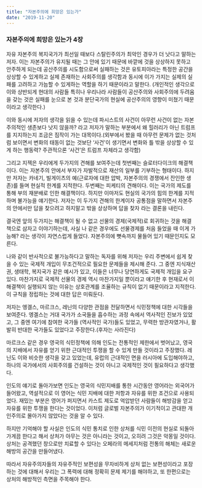 ```yaml
---
title: "자본주의에 희망은 있는가"
date: "2019-11-20"
---
```


### 자본주의에 희망은 있는가 4장

자유 자본주의 복지국가가 최선일 때보다 스탈린주의가 최악인 경우가 더 낫다고 말하는 저자. 이는 자본주의가 유지될 때는 그 안에 있기 때문에 바깥에 것을 상상하지 못하고 안주하게 되는데 공산주의를 시도함으로써 실패하는 것은 유토피아라는 특정한 공간을 상상할 수 있게하고 실제 존재하는 사회주의를 생각함과 동시에 이가 가지는 실제의 실패를 고려하고 가늠할 수 있게하는 역할을 하기 때문이라고 말한다. (개인적인 생각으로 이와 상반되게 현대의 사람들 특히나 우리나라 사람들이 공산주의와 사회주의에 두려움을 갖는 것은 실패를 눈으로 본 것과 분단국가의 현실에 공산주의의 영향이 미쳤기 때문이라고 생각한다.)

이와 동시에 저자의 생각을 읽을 수 있는데 파시스트의 사건이 아무런 사건이 없는 자본주의적인 생존보다 낫지 않을까? 라고 저자가 말하는 부분에서 왜 힐러리가 아닌 트럼프를 지지하는지 조금은 짐작이 가는 대목이다.(외부에서 봤을 때 아무런 문제가 없는 것처럼 보이면서 변화의 태동이 없는 것보단 ‘사건'이 생기면서 변화와 틀 밖을 상상할 수 있게 하는 행동력? 주관적으론 ‘사건’은 트럼프 자체라고 생각함)

그리고 지젝은 우리에게 두가지의 견해를 보여주는데 첫번째는 슬로터다이크의 해결책이다. 이는 자본주의 안에서 부자가 자발적으로 재산의 일부를 기부하는 형태이다. 하지만 저자는 카네기, 빌게이츠의 예(근로자에 대한 압박, 자본주의의 경쟁에서 잔인한 생존)를 들며 현실적 한계를 지적한다. 두번째는 피케티의 견해이다. 이는 국가의 제도를 통해 부의 재분배로 인한 해결책이다. 하지만 이마저도 현실의 국가의 힘의 한계를 지적하며 불가능을 얘기한다. 저자는 이 두가지 견해의 한계이자 공통점을 말하면서 자본주의 안에서만 답을 찾으려고 하지말고 밖을 상상하며 답을 찾자 라는 결론을 내린다.

결국엔 앞의 두가지는 해결책이 될 수 없고 선물의 경제(국제적)로 회귀하는 것을 해결책으로 삼자고 이야기하는데, 사실 나 같은 경우에도 선물경제를 처음 들었을 때 이게 가능해? 라는 생각이 자연스럽게 들었다. 자본주의에 뼛속까지 물들어 있기 때문인지도 모른다.

나와 같이 반사적으로 불가능하다고 말하는 독자를 위해 저자는 우리 주변에서 쉽게 찾을 수 있는 국제적 개입이 무조건적으로 필요한 문제들을 제시해 준다. 그 중엔 지식재산권, 생태학, 복지국가 같은 예시가 있고, 이들은 너무나 당연하게도 국제적 개입을 요구있다. 마찬가지로 국제적 선물의 경제 역시 마찬가지일 뿐이라고 얘기한 후 현재로서 이 해결책이 실행되지 않는 이유는 상호관계를 조율하는 규칙이 없기 때문이라고 지적한다. 이 규칙을 정립하는 것에 대한 답은 미뤄둔다.

저자는 엥겔스, 마르크스, 레닌의 다양한 관점을 전달하면서 식민정책에 대한 시각들을 보여준다.
엥겔스는 거대 국가가 소국들을 흡수하는 과정 속에서 역사적인 진보가 있었고, 그 중엔 여기에 참여한 국가들 (역사적인 국가)들도 있었고, 무력한 방관자였거나, 활발히 반대한 국가들도 있었다고 주장한다.(후자는 사라진다)

마르크스 같은 경우 영국의 식민정책에 의해 인도는 전통적인 제한에서 벗어났고, 영국의 지배에서 자유를 얻기 위한 근대적인 투쟁을 할 수 있게 만들 것이라고 주장했다. 레닌도 이와 비슷한 생각을 갖고 있었는데, 유럽의 근대적인 면을 러시아에 도입해야하고, 하나의 국가에서의 사회주의를 건설하는 것이 아니고 국제적인 것이 필요하다고 생각했다. 

인도의 얘기로 돌아가보면 인도는 영국의 식민지배를 통한 시간동안 영어라는 외국어가 들어왔고, 역설적으로 이 영어는 식민 지배에 대한 저항과 자유를 위한 조건으로 사용되었다. 재밌는 부분은 영어가 퍼지면서 카스트 제도로 억압받던 사람들이 해방감을 얻고 자유를 위한 투쟁을 한다는 것이었다. 이처럼 글로벌 자본주의가 이기적이고 관대한 개인주의로 몰아가지 않았다는 것을 알 수 있다.

하지만 기억해야 할 사실은 인도의 식민 통치로 인한 상처를 식민 이전의 현실로 되돌아 가게끔 한다고 해서 상처가 아무는 것은 아니라는 것이고, 오히려 그것은 악몽일 것이다. 상처는 공격했던 창으로만 치료할 수 있다는 오페라의 메세지처럼 전통의 해체는 새로운 해방의 공간을 만들어냈다.

따라서 자유주의자들의 자유주적인 보편성을 무자비하게 상처 없는 보편성이라고 포장하는 것에 대해서 우리는 그 폭력에 대해 정확히 문제 제기를 해야하고, 또 한편으로는 상처의 해방적인 측면을 주목해야 한다. 

